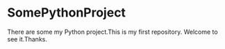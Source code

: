# SomePythonProject
There are some my Python project.This is my first repository. Welcome to see it.Thanks.
